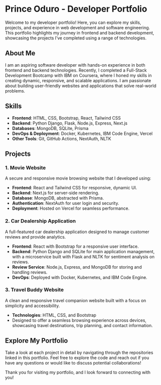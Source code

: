# Prince Oduro - Developer Portfolio

Welcome to my developer portfolio! Here, you can explore my skills, projects, and experience in web development and software engineering. This portfolio highlights my journey in frontend and backend development, showcasing the projects I’ve completed using a range of technologies.

## About Me
I am an aspiring software developer with hands-on experience in both frontend and backend technologies. Recently, I completed a Full-Stack Development Bootcamp with IBM on Coursera, where I honed my skills in creating dynamic, responsive, and scalable applications. I am passionate about building user-friendly websites and applications that solve real-world problems.

## Skills
- **Frontend**: HTML, CSS, Bootstrap, React, Tailwind CSS
- **Backend**: Python Django, Flask, Node.js, Express, Next.js
- **Databases**: MongoDB, SQLite, Prisma
- **DevOps & Deployment**: Docker, Kubernetes, IBM Code Engine, Vercel
- **Other Tools**: Git, GitHub Actions, NextAuth, NLTK

## Projects

### 1. Movie Website
A secure and responsive movie browsing website that I developed using:
- **Frontend**: React and Tailwind CSS for responsive, dynamic UI.
- **Backend**: Next.js for server-side rendering.
- **Database**: MongoDB, abstracted with Prisma.
- **Authentication**: NextAuth for user login and security.
- **Deployment**: Hosted on Vercel for seamless performance.

### 2. Car Dealership Application
A full-featured car dealership application designed to manage customer reviews and provide analytics.
- **Frontend**: React with Bootstrap for a responsive user interface.
- **Backend**: Python Django and SQLite for main application management, with a microservice built with Flask and NLTK for sentiment analysis on reviews.
- **Review Service**: Node.js, Express, and MongoDB for storing and handling reviews.
- **DevOps**: Deployed with Docker, Kubernetes, and IBM Code Engine.

### 3. Travel Buddy Website
A clean and responsive travel companion website built with a focus on simplicity and accessibility.
- **Technologies**: HTML, CSS, and Bootstrap
- Designed to offer a seamless browsing experience across devices, showcasing travel destinations, trip planning, and contact information.

## Explore My Portfolio
Take a look at each project in detail by navigating through the repositories linked in this portfolio. Feel free to explore the code and reach out if you have any questions or would like to discuss potential collaborations!

Thank you for visiting my portfolio, and I look forward to connecting with you!
